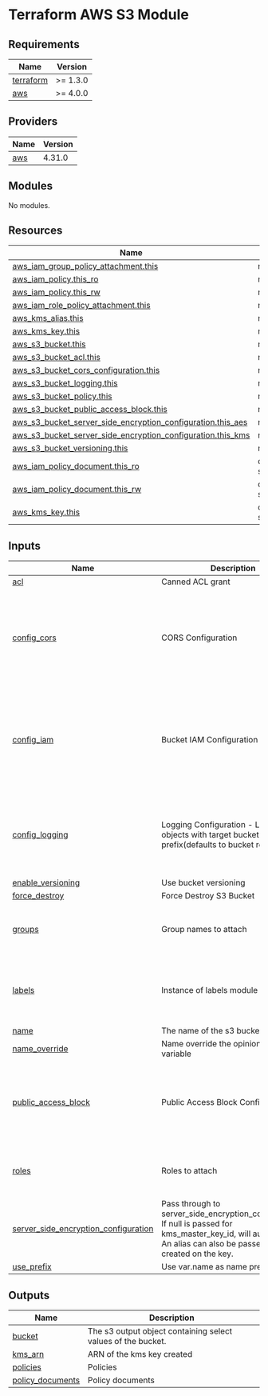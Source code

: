 # Terraform AWS S3 Module

<!-- BEGIN_TF_DOCS -->
## Requirements

| Name | Version |
|------|---------|
| <a name="requirement_terraform"></a> [terraform](#requirement\_terraform) | >= 1.3.0 |
| <a name="requirement_aws"></a> [aws](#requirement\_aws) | >= 4.0.0 |

## Providers

| Name | Version |
|------|---------|
| <a name="provider_aws"></a> [aws](#provider\_aws) | 4.31.0 |

## Modules

No modules.

## Resources

| Name | Type |
|------|------|
| [aws_iam_group_policy_attachment.this](https://registry.terraform.io/providers/hashicorp/aws/latest/docs/resources/iam_group_policy_attachment) | resource |
| [aws_iam_policy.this_ro](https://registry.terraform.io/providers/hashicorp/aws/latest/docs/resources/iam_policy) | resource |
| [aws_iam_policy.this_rw](https://registry.terraform.io/providers/hashicorp/aws/latest/docs/resources/iam_policy) | resource |
| [aws_iam_role_policy_attachment.this](https://registry.terraform.io/providers/hashicorp/aws/latest/docs/resources/iam_role_policy_attachment) | resource |
| [aws_kms_alias.this](https://registry.terraform.io/providers/hashicorp/aws/latest/docs/resources/kms_alias) | resource |
| [aws_kms_key.this](https://registry.terraform.io/providers/hashicorp/aws/latest/docs/resources/kms_key) | resource |
| [aws_s3_bucket.this](https://registry.terraform.io/providers/hashicorp/aws/latest/docs/resources/s3_bucket) | resource |
| [aws_s3_bucket_acl.this](https://registry.terraform.io/providers/hashicorp/aws/latest/docs/resources/s3_bucket_acl) | resource |
| [aws_s3_bucket_cors_configuration.this](https://registry.terraform.io/providers/hashicorp/aws/latest/docs/resources/s3_bucket_cors_configuration) | resource |
| [aws_s3_bucket_logging.this](https://registry.terraform.io/providers/hashicorp/aws/latest/docs/resources/s3_bucket_logging) | resource |
| [aws_s3_bucket_policy.this](https://registry.terraform.io/providers/hashicorp/aws/latest/docs/resources/s3_bucket_policy) | resource |
| [aws_s3_bucket_public_access_block.this](https://registry.terraform.io/providers/hashicorp/aws/latest/docs/resources/s3_bucket_public_access_block) | resource |
| [aws_s3_bucket_server_side_encryption_configuration.this_aes](https://registry.terraform.io/providers/hashicorp/aws/latest/docs/resources/s3_bucket_server_side_encryption_configuration) | resource |
| [aws_s3_bucket_server_side_encryption_configuration.this_kms](https://registry.terraform.io/providers/hashicorp/aws/latest/docs/resources/s3_bucket_server_side_encryption_configuration) | resource |
| [aws_s3_bucket_versioning.this](https://registry.terraform.io/providers/hashicorp/aws/latest/docs/resources/s3_bucket_versioning) | resource |
| [aws_iam_policy_document.this_ro](https://registry.terraform.io/providers/hashicorp/aws/latest/docs/data-sources/iam_policy_document) | data source |
| [aws_iam_policy_document.this_rw](https://registry.terraform.io/providers/hashicorp/aws/latest/docs/data-sources/iam_policy_document) | data source |
| [aws_kms_key.this](https://registry.terraform.io/providers/hashicorp/aws/latest/docs/data-sources/kms_key) | data source |

## Inputs

| Name | Description | Type | Default | Required |
|------|-------------|------|---------|:--------:|
| <a name="input_acl"></a> [acl](#input\_acl) | Canned ACL grant | `string` | `null` | no |
| <a name="input_config_cors"></a> [config\_cors](#input\_config\_cors) | CORS Configuration | <pre>object({<br>    rules = optional(list(object({<br>      allowed_headers = optional(list(string))<br>      allowed_methods = optional(list(string))<br>      allowed_origins = optional(list(string))<br>      expose_headers  = optional(list(string))<br>    })), [])<br>  })</pre> | `{}` | no |
| <a name="input_config_iam"></a> [config\_iam](#input\_config\_iam) | Bucket IAM Configuration | <pre>object({<br>    enable        = optional(bool, true),<br>    bucket_policy = optional(string, "")<br>    policy_conditions = optional(map(list(object({<br>      test     = string<br>      variable = string<br>      values   = list(string)<br>    }))), {})<br>  })</pre> | <pre>{<br>  "enable": true<br>}</pre> | no |
| <a name="input_config_logging"></a> [config\_logging](#input\_config\_logging) | Logging Configuration - List of objects with target bucket and key prefix(defaults to bucket resource ID) | <pre>object({<br>    enable = optional(bool),<br>    buckets = optional(map(object({<br>      target_bucket = string<br>      target_prefix = optional(string)<br>    })), {})<br>  })</pre> | `{}` | no |
| <a name="input_enable_versioning"></a> [enable\_versioning](#input\_enable\_versioning) | Use bucket versioning | `bool` | `true` | no |
| <a name="input_force_destroy"></a> [force\_destroy](#input\_force\_destroy) | Force Destroy S3 Bucket | `bool` | `false` | no |
| <a name="input_groups"></a> [groups](#input\_groups) | Group names to attach | <pre>map(object({<br>    name = string<br>    mode = optional(string, "ro")<br>  }))</pre> | `{}` | no |
| <a name="input_labels"></a> [labels](#input\_labels) | Instance of labels module | <pre>object(<br>    {<br>      id   = string<br>      tags = any<br>    }<br>  )</pre> | <pre>{<br>  "id": "",<br>  "tags": {}<br>}</pre> | no |
| <a name="input_name"></a> [name](#input\_name) | The name of the s3 bucket | `string` | n/a | yes |
| <a name="input_name_override"></a> [name\_override](#input\_name\_override) | Name override the opinionated name variable | `bool` | `false` | no |
| <a name="input_public_access_block"></a> [public\_access\_block](#input\_public\_access\_block) | Public Access Block Configuration | <pre>object({<br>    block_public_policy     = optional(bool, true)<br>    block_public_acls       = optional(bool, true)<br>    restrict_public_buckets = optional(bool, true)<br>    ignore_public_acls      = optional(bool, true)<br>  })</pre> | `{}` | no |
| <a name="input_roles"></a> [roles](#input\_roles) | Roles to attach | <pre>map(object({<br>    name = string<br>    mode = optional(string, "ro")<br>  }))</pre> | `{}` | no |
| <a name="input_server_side_encryption_configuration"></a> [server\_side\_encryption\_configuration](#input\_server\_side\_encryption\_configuration) | Pass through to server\_side\_encryption\_configuration. If null is passed for kms\_master\_key\_id, will autocreate.<br>  An alias can also be passed to be created on the key. | <pre>object({<br>    type              = string<br>    kms_master_key_id = optional(string)<br>    alias             = optional(string)<br>  })</pre> | <pre>{<br>  "alias": null,<br>  "kms_master_key_id": null,<br>  "type": "aws:kms"<br>}</pre> | no |
| <a name="input_use_prefix"></a> [use\_prefix](#input\_use\_prefix) | Use var.name as name prefix instead | `bool` | `true` | no |

## Outputs

| Name | Description |
|------|-------------|
| <a name="output_bucket"></a> [bucket](#output\_bucket) | The s3 output object containing select values of the bucket. |
| <a name="output_kms_arn"></a> [kms\_arn](#output\_kms\_arn) | ARN of the kms key created |
| <a name="output_policies"></a> [policies](#output\_policies) | Policies |
| <a name="output_policy_documents"></a> [policy\_documents](#output\_policy\_documents) | Policy documents |
<!-- END_TF_DOCS -->
